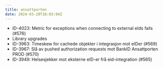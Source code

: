 ```yaml
---
title: ansattporten
date: 2024-03-20T16:03:04Z
---
```

- ID-4023: Metric for exceptions when connecting to external eIds fails (#576)
- Library upgrades
- ID-3963: Timeskew for cachede objekter i integrasjon mot eIDer (#569)
- ID-3967: Slå av pushed authorization requests mot BankID Ansattporten PROD (#570)
- ID-3949: Helsesjekker mot eksterne eID-er frå eid-integration (#565)

